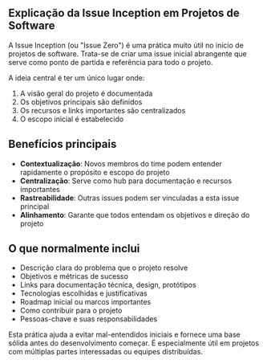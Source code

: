 ## Explicação da Issue Inception em Projetos de Software

A Issue Inception (ou "Issue Zero") é uma prática muito útil no início de projetos de software. Trata-se de criar uma issue inicial abrangente que serve como ponto de partida e referência para todo o projeto.

A ideia central é ter um único lugar onde:

1. A visão geral do projeto é documentada
2. Os objetivos principais são definidos
3. Os recursos e links importantes são centralizados
4. O escopo inicial é estabelecido

## Benefícios principais

- **Contextualização**: Novos membros do time podem entender rapidamente o propósito e escopo do projeto
- **Centralização**: Serve como hub para documentação e recursos importantes
- **Rastreabilidade**: Outras issues podem ser vinculadas a esta issue principal
- **Alinhamento**: Garante que todos entendam os objetivos e direção do projeto

## O que normalmente inclui

- Descrição clara do problema que o projeto resolve
- Objetivos e métricas de sucesso
- Links para documentação técnica, design, protótipos
- Tecnologias escolhidas e justificativas
- Roadmap inicial ou marcos importantes
- Como contribuir para o projeto
- Pessoas-chave e suas responsabilidades

Esta prática ajuda a evitar mal-entendidos iniciais e fornece uma base sólida antes do desenvolvimento começar. É especialmente útil em projetos com múltiplas partes interessadas ou equipes distribuídas.